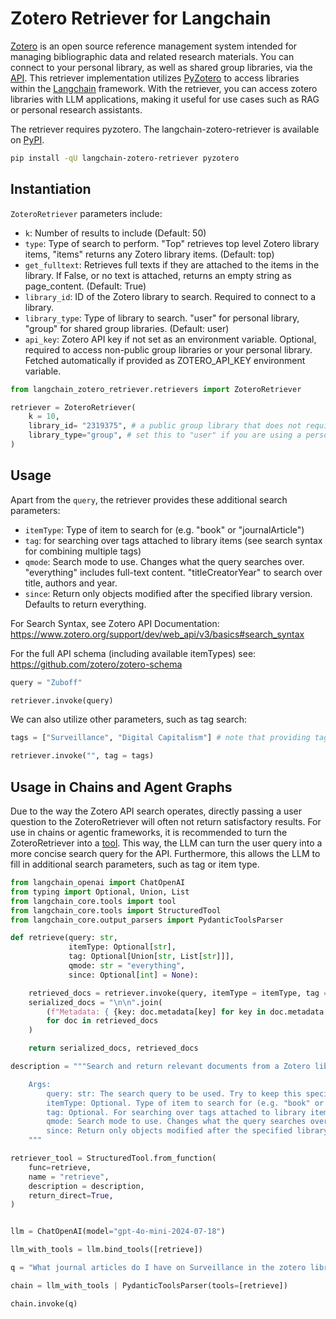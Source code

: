 # Zotero Retriever for Langchain

[Zotero](https://www.zotero.org/) is an open source reference management system intended for managing bibliographic data and related research materials. You can connect to your personal library, as well as shared group libraries, via the [API](https://www.zotero.org/support/dev/web_api/v3/start). This retriever implementation utilizes [PyZotero](https://github.com/urschrei/pyzotero) to access libraries within the [Langchain](https://python.langchain.com/docs/introduction/) framework. With the retriever, you can access zotero libraries with LLM applications, making it useful for use cases such as RAG or personal research assistants.

The retriever requires pyzotero. The langchain-zotero-retriever is available on [PyPI](https://pypi.org/project/langchain-zotero-retriever/).

```bash
pip install -qU langchain-zotero-retriever pyzotero
```


## Instantiation

`ZoteroRetriever` parameters include:
- `k`: Number of results to include (Default: 50)
- `type`: Type of search to perform. "Top" retrieves top level Zotero library items, "items" returns any Zotero library items. (Default: top)
- `get_fulltext`: Retrieves full texts if they are attached to the items in the library. If False, or no text is attached, returns an empty string as page_content. (Default: True)
- `library_id`: ID of the Zotero library to search. Required to connect to a library.
- `library_type`: Type of library to search. "user" for personal library, "group" for shared group libraries. (Default: user)
- `api_key`: Zotero API key if not set as an environment variable. Optional, required to access non-public group libraries or your personal library. Fetched automatically if provided as ZOTERO_API_KEY environment variable.

```python
from langchain_zotero_retriever.retrievers import ZoteroRetriever

retriever = ZoteroRetriever(
    k = 10,
    library_id= "2319375", # a public group library that does not require an API key for access 
    library_type="group", # set this to "user" if you are using a personal library. Personal libraries require an API key
)
```

## Usage

Apart from the `query`, the retriever provides these additional search parameters:
- `itemType`: Type of item to search for (e.g. "book" or "journalArticle")
- `tag`: for searching over tags attached to library items (see search syntax for combining multiple tags)
- `qmode`: Search mode to use. Changes what the query searches over. "everything" includes full-text content. "titleCreatorYear" to search over title, authors and year.
- `since`: Return only objects modified after the specified library version. Defaults to return everything.

For Search Syntax, see Zotero API Documentation: https://www.zotero.org/support/dev/web_api/v3/basics#search_syntax

For the full API schema (including available itemTypes) see: https://github.com/zotero/zotero-schema

```python
query = "Zuboff"

retriever.invoke(query)
```

We can also utilize other parameters, such as tag search:

```python
tags = ["Surveillance", "Digital Capitalism"] # note that providing tags as a list will result in a logical AND operation

retriever.invoke("", tag = tags)
```


## Usage in Chains and Agent Graphs

Due to the way the Zotero API search operates, directly passing a user question to the ZoteroRetriever will often not return satisfactory results. For use in chains or agentic frameworks, it is recommended to turn the ZoteroRetriever into a [tool](https://python.langchain.com/docs/how_to/custom_tools/#creating-tools-from-functions). This way, the LLM can turn the user query into a more concise search query for the API. Furthermore, this allows the LLM to fill in additional search parameters, such as tag or item type.

```python
from langchain_openai import ChatOpenAI
from typing import Optional, Union, List
from langchain_core.tools import tool
from langchain_core.tools import StructuredTool
from langchain_core.output_parsers import PydanticToolsParser

def retrieve(query: str, 
             itemType: Optional[str], 
             tag: Optional[Union[str, List[str]]], 
             qmode: str = "everything", 
             since: Optional[int] = None):

    retrieved_docs = retriever.invoke(query, itemType = itemType, tag = tag, qmode = qmode, since = since)
    serialized_docs = "\n\n".join(
        (f"Metadata: { {key: doc.metadata[key] for key in doc.metadata if key != 'abstractNote'} }\n" f"Abstract: {doc.metadata['abstractNote']}\n")
        for doc in retrieved_docs
    )

    return serialized_docs, retrieved_docs

description = """Search and return relevant documents from a Zotero library. The following search parameters can be used:

    Args:
        query: str: The search query to be used. Try to keep this specific and short, e.g. a specific topic or author name
        itemType: Optional. Type of item to search for (e.g. "book" or "journalArticle"). Multiple types can be passed as a string seperated by "||", e.g. "book || journalArticle". Defaults to all types.
        tag: Optional. For searching over tags attached to library items. If documents tagged with multiple tags are to be retrieved, pass them as a list. If documents with any of the tags are to be retrieved, pass them as a string separated by "||", e.g. "tag1 || tag2"
        qmode: Search mode to use. Changes what the query searches over. "everything" includes full-text content. "titleCreatorYear" to search over title, authors and year. Defaults to "everything".
        since: Return only objects modified after the specified library version. Defaults to return everything.
    """

retriever_tool = StructuredTool.from_function(
    func=retrieve,
    name = "retrieve",
    description = description,
    return_direct=True,
)


llm = ChatOpenAI(model="gpt-4o-mini-2024-07-18")

llm_with_tools = llm.bind_tools([retrieve])

q = "What journal articles do I have on Surveillance in the zotero library?"

chain = llm_with_tools | PydanticToolsParser(tools=[retrieve])

chain.invoke(q)
```
